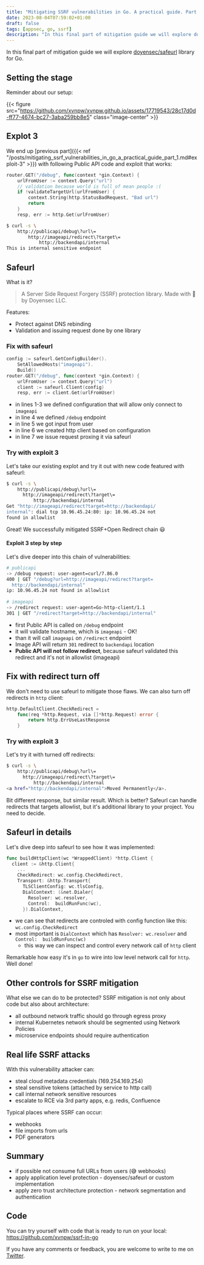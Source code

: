```yaml
---
title: "Mitigating SSRF vulnerabilities in Go. A practical guide. Part 2"
date: 2023-08-04T07:59:02+01:00
draft: false
tags: [appsec, go, ssrf]
description: "In this final part of mitigation guide we will explore doyensec/safeurl library for Go."
---
```


In this final part of mitigation guide we will explore [doyensec/safeurl](https://github.com/doyensec/safeurl) library for Go.

## Setting the stage

Reminder about our setup:

{{< figure src="https://github.com/xvnpw/xvnpw.github.io/assets/17719543/28c17d0d-ff77-4674-bc27-3aba259bb8e5" class="image-center" >}}

## Explot 3

We end up [previous part]({{< ref "/posts/mitigating_ssrf_vulnerabilities_in_go_a_practical_guide_part_1.md#exploit-3" >}}) with following Public API code and exploit that works:

```go
router.GET("/debug", func(context *gin.Context) {
    urlFromUser := context.Query("url")
    // validation because world is full of mean people :(
    if !validateTargetUrl(urlFromUser) {
        context.String(http.StatusBadRequest, "Bad url")
        return
    }
    resp, err := http.Get(urlFromUser)
```

```bash
$ curl -s \
    http://publicapi/debug\?url\=
        http://imageapi/redirect\?target\=
            http://backendapi/internal
This is internal sensitive endpoint
```

## Safeurl

What is it?

> A Server Side Request Forgery (SSRF) protection library. Made with 🖤 by Doyensec LLC.

Features:
- Protect against DNS rebinding
- Validation and issuing request done by one library

### Fix with safeurl

```go
config := safeurl.GetConfigBuilder().
	SetAllowedHosts("imageapi").
	Build()
router.GET("/debug", func(context *gin.Context) {
	urlFromUser := context.Query("url")
	client := safeurl.Client(config)
	resp, err := client.Get(urlFromUser)
```

- in lines 1-3 we defined configuration that will allow only connect to `imageapi`
- in line 4 we defined `/debug` endpoint
- in line 5 we got input from user
- in line 6 we created http client based on configuration
- in line 7 we issue request proxing it via safeurl

### Try with exploit 3

Let's take our existing explot and try it out with new code featured with safeurl:

```bash
$ curl -s \
    http://publicapi/debug\?url\=
      http://imageapi/redirect\?target\=
	      http://backendapi/internal
Get "http://imageapi/redirect?target=http://backendapi/
internal": dial tcp 10.96.45.24:80: ip: 10.96.45.24 not 
found in allowlist
```

Great! We successfully mitigated SSRF+Open Redirect chain 😃

#### Exploit 3 step by step

Let's dive deeper into this chain of vulnerabilities:

```bash
# publicapi
-> /debug request: user-agent=curl/7.86.0
400 | GET "/debug?url=http://imageapi/redirect?target=
  http://backendapi/internal"
ip: 10.96.45.24 not found in allowlist
 
# imageapi
-> /redirect request: user-agent=Go-http-client/1.1
301 | GET "/redirect?target=http://backendapi/internal"
```

- first Public API is called on `/debug` endpoint
- it will validate hostname, which is `imageapi` - OK!
- than it will call `imageapi` on `/redirect` endpoint
- Image API will return `301` redirect to `backendapi` location
- **Public API will not follow redirect**, because safeurl validated this redirect and it's not in allowlist (imageapi)

## Fix with redirect turn off

We don't need to use safeurl to mitigate those flaws. We can also turn off redirects in `http` client:

```go
http.DefaultClient.CheckRedirect =
	func(req *http.Request, via []*http.Request) error {
		return http.ErrUseLastResponse
	}
```

### Try with exploit 3

Let's try it with turned off redirects:

```bash
$ curl -s \
    http://publicapi/debug\?url\=
      http://imageapi/redirect\?target\=
	      http://backendapi/internal
<a href="http://backendapi/internal">Moved Permanently</a>.
```

Bit different response, but similar result. Which is better? Safeurl can handle redirects that targets allowlist, but it's additional library to your project. You need to decide.

## Safeurl in details

Let's dive deep into safeurl to see how it was implemented:

```go
func buildHttpClient(wc *WrappedClient) *http.Client {
  client := &http.Client{
    ...
    CheckRedirect: wc.config.CheckRedirect,
    Transport: &http.Transport{
      TLSClientConfig: wc.tlsConfig,
      DialContext: (&net.Dialer{
        Resolver: wc.resolver,
        Control:  buildRunFunc(wc),
      }).DialContext,
```

- we can see that redirects are controled with config function like this: `wc.config.CheckRedirect`
- most important is `DialContext` which has `Resolver: wc.resolver` and `Control:  buildRunFunc(wc)`
  - this way we can inspect and control every network call of `http` client
 
Remarkable how easy it's in `go` to wire into low level network call for `http`. Well done!

## Other controls for SSRF mitigation

What else we can do to be protected? SSRF mitigation is not only about code but also about architecture:

- all outbound network traffic should go through egress proxy
- internal Kubernetes network should be segmented using Network Policies
- microservice endpoints should require authentication

## Real life SSRF attacks

With this vulnerability attacker can:

- steal cloud metadata credentials (169.254.169.254)
- steal sensitive tokens (attached by service to http call)
- call internal network sensitive resources
- escalate to RCE via 3rd party apps, e.g. redis, Confluence

Typical places where SSRF can occur:

- webhooks
- file imports from urls
- PDF generators

## Summary

- if possible not consume full URLs from users (😅 webhooks)
- apply application level protection - doyensec/safeurl or custom implementation
- apply zero trust architecture protection - network segmentation and authentication

## Code

You can try yourself with code that is ready to run on your local: https://github.com/xvnpw/ssrf-in-go

If you have any comments or feedback, you are welcome to write to me on [Twitter](https://twitter.com/xvnpw).
